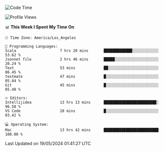 <!--START_SECTION:waka-->
![Code Time](http://img.shields.io/badge/Code%20Time-1%2C008%20hrs%2042%20mins-blue)

![Profile Views](http://img.shields.io/badge/Profile%20Views-0-blue)

📊 **This Week I Spent My Time On** 

```text
🕑︎ Time Zone: America/Los_Angeles

💬 Programming Languages: 
Scala                    7 hrs 20 mins       █████████████░░░░░░░░░░░░   53.62 % 
Jsonnet file             2 hrs 46 mins       █████░░░░░░░░░░░░░░░░░░░░   20.24 % 
Text                     53 mins             ██░░░░░░░░░░░░░░░░░░░░░░░   06.45 % 
textmate                 47 mins             █░░░░░░░░░░░░░░░░░░░░░░░░   05.84 % 
Git                      45 mins             █░░░░░░░░░░░░░░░░░░░░░░░░   05.48 % 

🔥 Editors: 
Intellijidea             13 hrs 13 mins      ████████████████████████░   96.58 % 
VS Code                  28 mins             █░░░░░░░░░░░░░░░░░░░░░░░░   03.42 % 

💻 Operating System: 
Mac                      13 hrs 42 mins      █████████████████████████   100.00 % 
```


 Last Updated on 19/05/2024 01:41:27 UTC
<!--END_SECTION:waka-->
